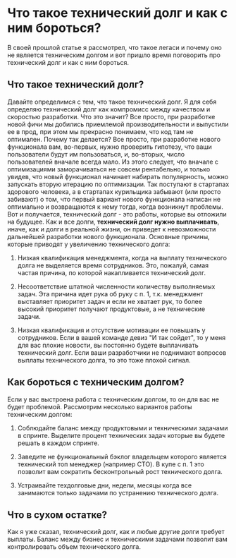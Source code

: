 # Что такое технический долг и как с ним бороться?

В своей прошлой статье я рассмотрел, что такое легаси и почему оно не является техническим долгом и вот пришло время поговорить про технический долг и как с ним бороться.

## Что такое технический долг?

Давайте определимся с тем, что такое технический долг. Я для себя определяю технический долг как компромисс между качеством и скоростью разработки. Что это значит? Все просто, при разработке новой фичи мы добились приемлемой производительности и выпустили ее в прод, при этом мы прекрасно понимаем, что код там не оптимален. Почему так делается? Все просто, при разработке нового функционала вам, во-первых, нужно проверить гипотезу, что ваши пользователи будут им пользоваться, и, во-вторых, число пользователей вначале всегда мало. Из этого следует, что вначале с оптимизациями заморачиваться не совсем рентабельно, и только увидев, что новый функционал начинает набирать популярность, можно запускать вторую итерацию по оптимизации. Так поступают в стартапах здорового человека, а в стартапах курильщика забывают (или просто забивают) о том, что первый вариант нового функционала написан не оптимально и возвращаются к нему тогда, когда возникнут проблемы. Вот и получается, технический долг - это работы, которые вы отложили на будущее. Как и все долги, **технический долг нужно выплачивать**, иначе, как и долги в реальной жизни, он приведет к невозможности дальнейшей разработки нового функционала. Основные причины, которые приводят у увеличению технического долга:

1. Низкая квалификация менеджмента, когда на выплату технического долга не выделяется время сотрудников. Это, пожалуй, самая частая причина, по которой накапливается технический долг.

2. Несоответствие штатной численности количеству выполняемых задач. Эта причина идет рука об руку с п. 1, т.к. менеджмент выставляет приоритет задач и если не хватает рук, то более высокий приоритет получают продуктовые, а не технические задачи.

3. Низкая квалификация и отсутствие мотивации ее повышать у сотрудников. Если в вашей команде девиз "И так сойдет", то у меня для вас плохие новости, вы постоянно будете выплачивать технический долг. Если ваши разработчики не поднимают вопросов выплаты технического долга, то это тоже плохой сигнал.

## Как бороться с техническим долгом?

Если у вас выстроена работа с техническим долгом, то он для вас не будет проблемой. Рассмотрим несколько вариантов работы техническим долгом:

1. Соблюдайте баланс между продуктовыми и техническими задачами в спринте. Выделите процент технических задач которые вы будете решать в каждом спринте.

2. Заведите не функциональный бэклог владельцем которого является технический топ менеджер (например CTO). В купе с п. 1 это позволит вам сократить бесконтрольный рост технического долга.

3. Устраивайте техдолговые дни, недели, месяцы когда все занимаются только задачами по устранению технического долга. 

## Что в сухом остатке?

Как я уже сказал, технический долг, как и любые другие долги требует выплаты. Баланс между бизнес и техническими задачами позволит вам контролировать объем технического долга.

